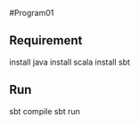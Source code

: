 #Program01

## Requirement
  install java
  install scala
  install sbt

## Run
  sbt compile
  sbt run